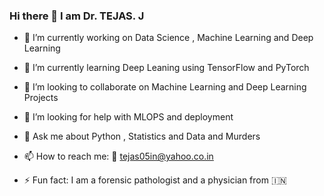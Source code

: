 ### Hi there 👋 I am Dr. TEJAS. J

<!--
**tejas05in/tejas05in** is a ✨ _special_ ✨ repository because its `README.md` (this file) appears on your GitHub profile.


Here are some ideas to get you started:
-->

- 🔭 I’m currently working on Data Science , Machine Learning and Deep Learning
- 🌱 I’m currently learning Deep Leaning using TensorFlow and PyTorch
- 👯 I’m looking to collaborate on Machine Learning and Deep Learning Projects
- 🤔 I’m looking for help with MLOPS and deployment
- 💬 Ask me about Python , Statistics and Data and Murders
- 📫 How to reach me: 📧 tejas05in@yahoo.co.in

- ⚡ Fun fact: I am a forensic pathologist and a physician from 🇮🇳
